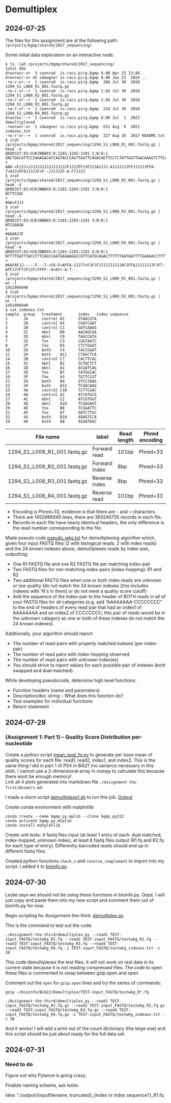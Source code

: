 # Demultiplex

## 2024-07-25

The files for this assignment are at the following path: 
    ```
    /projects/bgmp/shared/2017_sequencing/
    ```

Some initial data exploration on an interactive node: 

```
$ ls -lah /projects/bgmp/shared/2017_sequencing/
total 46G
drwxrwsr-x+  3 coonrod  is.racs.pirg.bgmp 8.0K Apr 23 13:48 .
drwxrwsr-x+ 42 sdwagner is.racs.pirg.bgmp 8.0K Jan 22  2024 ..
-rw-r-xr--+  1 coonrod  is.racs.pirg.bgmp  20G Jul 30  2018 1294_S1_L008_R1_001.fastq.gz
-rw-r-xr--+  1 coonrod  is.racs.pirg.bgmp 2.6G Jul 30  2018 1294_S1_L008_R2_001.fastq.gz
-rw-r-xr--+  1 coonrod  is.racs.pirg.bgmp 2.8G Jul 30  2018 1294_S1_L008_R3_001.fastq.gz
-rw-r-xr--+  1 coonrod  is.racs.pirg.bgmp  21G Jul 30  2018 1294_S1_L008_R4_001.fastq.gz
drwxrws---+  2 coonrod  is.racs.pirg.bgmp 8.0K Jul  1  2022 demultiplexed
-rwxrwxr-x+  1 sdwagner is.racs.pirg.bgmp  631 Aug  9  2021 indexes.txt
-rw-r-xr--+  1 coonrod  is.racs.pirg.bgmp  327 Aug 16  2017 README.txt
$ zcat /projects/bgmp/shared/2017_sequencing/1294_S1_L008_R1_001.fastq.gz | head -4
@K00337:83:HJKJNBBXX:8:1101:1265:1191 1:N:0:1
GNCTGGCATTCCCAGAGACATCAGTACCCAGTTGGTTCAGACAGTTCCTCTATTGGTTGACAAGGTCTTCATTTCTAGTGATATCAACACGGTGTCTACAA
+
A#A-<FJJJ<JJJJJJJJJJJJJJJJJFJJJJFFJJFJJJAJJJJ-AJJJJJJJFFJJJJJJFFA-7<AJJJFFAJJJJJF<F--JJJJJJF-A-F7JJJJ
$ zcat /projects/bgmp/shared/2017_sequencing/1294_S1_L008_R2_001.fastq.gz | head -4
@K00337:83:HJKJNBBXX:8:1101:1265:1191 2:N:0:1
NCTTCGAC
+
#AA<FJJJ
$ zcat /projects/bgmp/shared/2017_sequencing/1294_S1_L008_R3_001.fastq.gz | head -4
@K00337:83:HJKJNBBXX:8:1101:1265:1191 3:N:0:1
NTCGAAGA
+
#AAAAJJF
$ zcat /projects/bgmp/shared/2017_sequencing/1294_S1_L008_R4_001.fastq.gz | head -4
@K00337:83:HJKJNBBXX:8:1101:1265:1191 4:N:0:1
NTTTTGATTTACCTTTCAGCCAATGAGAAGGCCGTTCATGCAGACTTTTTTAATGATTTTGAAGACCTTTTTGATGATGATGATGTCCAGTGAGGCCTCCC
+
#AAFAFJJ-----F---7-<FA-F<AFFA-JJJ77<FJFJFJJJJJJJJJJAFJFFAJJJJJJJJFJF7-AFFJJ7F7JFJJFJ7FFF--A<A7<-A-7--
$ zcat /projects/bgmp/shared/2017_sequencing/1294_S1_L008_R1_001.fastq.gz | wc -l
1452986940
$ zcat /projects/bgmp/shared/2017_sequencing/1294_S1_L008_R2_001.fastq.gz | wc -l
1452986940
$ cat indexes.txt 
sample  group   treatment       index   index sequence
1       2A      control B1      GTAGCGTA
2       2B      control A5      CGATCGAT
3       2B      control C1      GATCAAGG
4       2C      mbnl    B9      AACAGCGA
6       2D      mbnl    C9      TAGCCATG
7       2E      fox     C3      CGGTAATC
8       2F      fox     B3      CTCTGGAT
10      2G      both    C4      TACCGGAT
11      2H      both    A11     CTAGCTCA
14      3B      control C7      CACTTCAC
15      3C      mbnl    B2      GCTACTCT
16      3D      mbnl    A1      ACGATCAG
17      3E      fox     B7      TATGGCAC
19      3F      fox     A3      TGTTCCGT
21      3G      both    B4      GTCCTAAG
22      3H      both    A12     TCGACAAG
23      4A      control C10     TCTTCGAC
24      4A      control A2      ATCATGCG
27      4C      mbnl    C2      ATCGTGGT
28      4D      mbnl    A10     TCGAGAGT
29      4E      fox     B8      TCGGATTC
31      4F      fox     A7      GATCTTGC
32      4G      both    B10     AGAGTCCA
34      4H      both    A8      AGGATAGC
```

| File name                     | label         | Read length   | Phred encoding    |
| ---                           | ---           | ---           | ---               |
| 1294_S1_L008_R1_001.fastq.gz  | Forward read  | 101bp         | Phred+33          |
| 1294_S1_L008_R2_001.fastq.gz  | Forward index | 8bp           | Phred+33          |
| 1294_S1_L008_R3_001.fastq.gz  | Reverse index | 8bp           | Phred+33          |
| 1294_S1_L008_R4_001.fastq.gz  | Reverse read  | 101bp         | Phred+33          |

- Encoding is Phred+33, evidence is that there are `-` and `<` characters. 
- There are 1452986940 lines, there are 363246735 records in each file.
- Records in each file have nearly identical headers, the only difference is the read number corresponding to the file.


Made pseudo code [pseudo_wkg.txt](./Assignment-the-first/pseudo_wkg.txt) for demultiplexing algorithm which, given four input FASTQ files (2 with biological reads, 2 with index reads) and the 24 known indexes above, demultiplexes reads by index-pair, outputting:

- One R1 FASTQ file and one R2 FASTQ file per matching index-pair
- Two FASTQ files for non-matching index-pairs (index-hopping): R1 and R2
- Two additional FASTQ files when one or both index reads are unknown or low quality (do not match the 24 known indexes [this includes indexes with 'N's in them] or do not meet a quality score cutoff)
- Add the sequence of the index-pair to the header of BOTH reads in all of your FASTQ files for all categories (e.g. add “AAAAAAAA-CCCCCCCC” to the end of headers of every read pair that had an index1 of AAAAAAAA and an index2 of CCCCCCCC; this pair of reads would be in the unknown category as one or both of these indexes do not match the 24 known indexes).

Additionally, your algorithm should report:
- The number of read-pairs with properly matched indexes (per index-pair)
- The number of read pairs with index-hopping observed
- The number of read-pairs with unknown index(es)
- You should strive to report values for each possible pair of indexes (both swapped and dual matched). 

While developing pseudocode, determine high level functions: 
- Function headers (name and parameters)
- Description/doc string – What does this function do?
- Test examples for individual functions
- Return statement

## 2024-07-29

### (Assignment 1: Part 1) – Quality Score Distribution per-nucleotide
Create a python script [mean_qual_fq.py](./Assignment-the-first/mean_qual_fq.py) to generate per base mean of quality scores for each file: read1, read2, index1, and index2. This is the same thing I did in part 1 of PS4 in Bi621 (no variance necessary in this plot). I cannot use a 2-dimensional array in numpy to calculate this because there wont be enough memory!  
Link all 4 plots generated into markdown file `./Assignment-the-first/Answers.md`. 

I made a slurm script [demultiplexp1.sh](./Assignment-the-first/demultiplexp1.sh) to run this job. [Output](./Assignment-the-first/slurm-7776055.out)

Create conda environment with matplotlib: 
```
conda create --name bgmp_py.mplib --clone bgmp_py312
conda activate bgmp_py.mtplib
conda install matplotlib
```

Create unit tests: 4 fastq files input (at least 1 entry of each: dual matched, index-hopped, unknown index), at least 6 fastq files output (R1.fq and R2.fq for each type of entry). Differently-barcoded reads should end up in different fastq files. 

Created python functions `check_n` and `reverse_complement` to import into my script. I added it to [bioinfo.py](./Assignment-the-first/bioinfo.py).  

## 2024-07-30

Leslie says we should not be using these functions in bioinfo.py. Oops. I will just copy and paste them into my new script and comment them out of bioinfo.py for now.  

Begin scripting for Assignment-the-third. [demultiplex.py](./Assignment-the-third/demultiplex.py)

This is the command to test out the code. 

```
./Assignment-the-third/demultiplex.py --read1 TEST-input_FASTQ/testwkg_R1.fq --read2 TEST-input_FASTQ/testwkg_R2.fq --read3 TEST-input_FASTQ/testwkg_R3.fq --read4 TEST-input_FASTQ/testwkg_R4.fq -i TEST-input_FASTQ/testwkg_indexes.txt -c 30
```

This code demultiplexes the test files. It will not work on real data in its current state because it is not reading compressed files. 
The code to open these files is commented to swap between gzip.open and open

Comment out the `open` for `gzip.open` lines and try the series of commands:
```
gzip ~/bioinfo/Bi622/Demultiplex/TEST-input_FASTQ/testwkg_R*.fq

./Assignment-the-third/demultiplex.py --read1 TEST-input_FASTQ/testwkg_R1.fq.gz --read2 TEST-input_FASTQ/testwkg_R2.fq.gz --read3 TEST-input_FASTQ/testwkg_R3.fq.gz --read4 TEST-input_FASTQ/testwkg_R4.fq.gz -i TEST-input_FASTQ/testwkg_indexes.txt -c 30
```

And it works! I will add a print out of the count dictionary (the large one) and this script should be just about ready for the full data set. 

## 2024-07-31

### Need to do 

Figure out why Pylance is going crazy. 

Finalize naming scheme, ask leslie. 

Idea: "./output/{inputfilename, truncated}_{index or index sequence?}_R1.fq